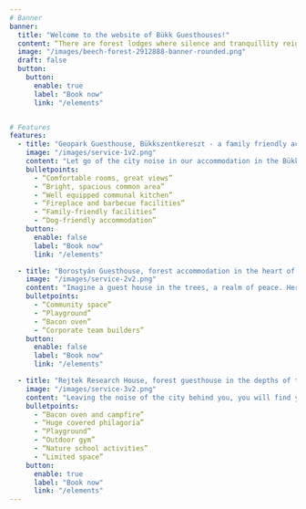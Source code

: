 ```yaml
---
# Banner
banner:
  title: "Welcome to the website of Bükk Guesthouses!"
  content: “There are forest lodges where silence and tranquillity reign,  birdsong is the morning wake-up call and the starry sky shows the most beautiful backdrop for romantic evenings.”
  image: "/images/beech-forest-2912888-banner-rounded.png"
  draft: false
  button:
    button:
      enable: true
      label: "Book now"
      link: "/elements"


# Features
features:
  - title: "Geopark Guesthouse, Bükkszentkereszt - a family friendly accomodation by essence"
    image: "/images/service-1v2.png"
    content: "Let go of the city noise in our accommodation in the Bükk and discover the magical world hidden in the heart of the Bükk! Our Geopark Guesthouse in Bükkszentkereszt is the ideal choice for families with children and groups of friends who want to immerse themselves in the silence of nature and enjoy unforgettable experiences."
    bulletpoints:
      - “Comfortable rooms, great views”
      - “Bright, spacious common area”
      - “Well equipped communal kitchen”
      - “Fireplace and barbecue facilities”
      - “Family-friendly facilities”
      - “Dog-friendly accommodation”
    button:
      enable: false
      label: "Book now"
      link: "/elements"

  - title: "Borostyán Guesthouse, forest accommodation in the heart of the Bükk - where romance and nature intertwine"
    image: "/images/service-2v2.png"
    content: "Imagine a guest house in the trees, a realm of peace. Here, the dawn is greeted by the joyful chorus of songbirds, the glowing sky provides the most beautiful backdrop for the intimate hours after dusk, creating unforgettable moments of intimacy. At the Amber Guesthouse, you are in the wonderful surroundings of Répáshuta, where the unparalleled beauty of the Bükk Mountains and the harmony of hospitality will make your stay an unforgettable experience."
    bulletpoints:
      - “Community space”
      - “Playground”
      - “Bacon oven”
      - “Corporate team builders”
    button:
      enable: false
      label: "Book now"
      link: "/elements"

  - title: "Rejtek Research House, forest guesthouse in the depths of the Bükk - community accommodation for a group of like-minded people, be it a class trips or team building"
    image: "/images/service-3v2.png"
    content: "Leaving the noise of the city behind you, you will find yourself in a quiet forest clearing with us. Here, the chirping of the birds and the rustling of the trees are nature's music, and the fresh air cleanses your body and soul."
    bulletpoints:
      - “Bacon oven and campfire”
      - “Huge covered philagoria”
      - “Playground”
      - “Outdoor gym”
      - “Nature school activities”
      - “Limited space”
    button:
      enable: true
      label: "Book now"
      link: "/elements"
---
```


